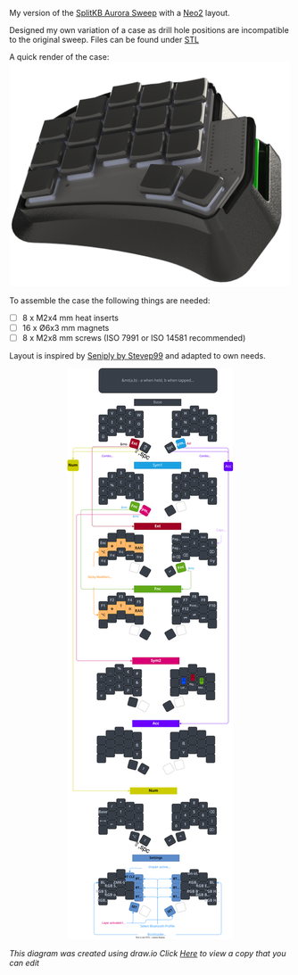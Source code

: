 My version of the [SplitKB Aurora Sweep](https://splitkb.com/products/aurora-sweep-pcb-kit) with a [Neo2](https://www.neo-layout.org/) layout.

Designed my own variation of a case as drill hole positions are incompatible to the original sweep. Files can be found under [STL](https://github.com/hoyohayo/zmk-config/STL)

A quick render of the case:
![Sweep Tent](https://raw.githubusercontent.com/hoyohayo/zmk-config/master/STL/AuroraSweep.png "Aurora Sweep Tent")

To assemble the case the following things are needed:

- [ ] 8 x M2x4 mm heat inserts
- [ ] 16 x Ø6x3 mm magnets
- [ ] 8 x M2x8 mm screws (ISO 7991 or ISO 14581 recommended)

Layout is inspired by [Seniply by Stevep99](https://stevep99.github.io/seniply/) and adapted to own needs.

<div align="center">
  
  ![sweep-layout](https://raw.githubusercontent.com/hoyohayo/zmk-config/master/Layout/Sweepd_Neo2.svg)

</div>

*This diagram was created using draw.io*
*Click [Here](https://viewer.diagrams.net/?tags=%7B%7D&lightbox=1&highlight=0000ff&edit=_blank&layers=1&nav=1&title=#R%3Cmxfile%3E%3Cdiagram%20id%3D%22AWO8kFcHUQczcNk0YBnU%22%20name%3D%22Page-1%22%3E7V1dd9pGt%2F4t54J12ncte41G35cYh7QnSZsTp33b3nTJINs0gCjgJn4vzm8%2FkpCENHuPhI3EFp7xRWILJISeZ%2FY8s79mYI4W396ug9XDh2gazgecTb8NzOsB54Zn8Pi%2F5MhTdsRg%2Fu7I%2FXo2zY7tD9zM%2FhNmB1l29HE2DTeVN26jaL6draoHJ9FyGU62lWPBeh19rb7tLppXP3UV3GefyPYHbibBPARv%2B%2Fdsun3YHfW4uz%2F%2BQzi7f8g%2F2XCy77cI8jdnF948BNPoa%2BmQ%2BWZgjtZRtN39tvg2CufJ08ufy%2B68seTV4sbW4XJ7yAl%2F%2F%2Fyzy95touvbx3cP4dWbv6M%2F3l5kV%2FknmD9mX%2Fi37G63T%2Fkj%2BPow24Y3q2CS%2FP01xnlgXj1sF%2FP4LyP%2BNdisdg%2F%2BbvYtjD%2Fr6i5abjMgDTf7exwsZvOEA7%2BG62mwDPK3ZZ9iZH%2BPonm0Tj%2FVHI6v%2FFF6%2Bmw%2BLx03PfONlRxfR4%2FLafKB6dnwaeRfLVxvw2%2BlQ9nTeRtGi3C7forfkr9qZ0jlXDUzkL%2FugbeytzyUMM%2BPBRnV7osr79GIf8kAeQY4HIDzq7rg%2BAI4uWWhAscE4LxXFhxuVsHxiQeOBbAZqYuN27OBYwNw%2Fq0sOKYhgJOLBSpwHADOL8qCA%2FSAS2zWXADOj%2BqCI%2BoBm9iseQCcobLgiHqAXEn7AJw36oIjCgLqkZPPgSV0flYWHaAIHGJFYEAXwWBkDnx1FbWoC2JhQAwRdBSkEDnqQiSqA5%2FaxkF3QQKRZykLEdAI1OragF6Dj%2BqiI4oE8gEE3QZ%2FKIuOKBI4IxYJ3PIAGOH0PsyfWrTePkT30TKYv9kfFZ7L%2Fj3vo2iVHfwr3G6fMoiCx21UBTT8Ntv%2BFv%2FOst9%2FLx2%2F%2FlZ64fop%2F2MZf93fyn8k57BLO%2F9zf1r6V35eHTMyAlmQGb5vmuP4uV5ttuvoS1jmjMEc7taxYRM9ridh3YjIpvdtsL4Pt7WGLYM9QaSWXutwHmxn%2F4SVG8HIkp46XK%2BDp9IbVtFsud2UrvwxOVCalLnAWk8IWDW83zFtgai7O9jTtvgqBzH5nXH39rfVlw%2Bu6159vvrxrz%2FXk6eLfKVKROQdEQ%2BiMsY9hKKAeqP4hzFI1uJ4u5TEn7LfCSMBhbwqg0zRAO5uNDtJsIHPI1Pt8yj7Hb5tj5621tE2fijRMnndPmIaq05XQTyLcBtjjDNmDGPMXfrTifwQ9Du3nJNNcDhhaee3MzcLrjYL2PMoLwa5M98msKyCZYVmzt%2BPSYJIisrFXYbjcJBMjU6wSCxF9oZNeB%2BF8fHHWfIAF9FfM%2FEdgyQKCs4LVqt5ct4khfxZpy6jmLBNZyYns%2FTuNykrk3vn%2Fupb%2BoJTXN%2B5z%2F6f599W%2FhgOudAbPvDcwdDNrxgDtbto9YPiw7tHnh9mYJwfYZ1NYUCaTVKyV4uM3OblNtixaBcZBgyxvDsarXNdAlpuFR3yyLEBYyw%2FKIuObQjoUCdd5OwoofNWXXTsKjrU6UochljG6oLj923owOjK%2FyqLjiOIAvLIPoeBlRtl0QGigDp4zGFM5Sdl0QGigDrxgsOYyid10bH7Ztmg8%2FCzuuiIqoB87EAfzrWy6ABVQB3L59BVcKUsOqIqoI8WQ1fBB2XRAaqAOtPChK6CgcL1M0AXUNs2E3oLLtVFR9QF5KMHegv%2BR1l0RF1AninLLRuA0dM47j5TaZ%2Bc9Hv5tVYzlRyfOWN%2FgMSF3TFjaQ6TlA%2BN8V8z89EckKmUwdNeAPi4wYw4l1aTo4dzKUJ4IYYIz2p8W2ImPHWIsMgT0eP7lOPbOtfxDd2TN0%2BLPDfgdp2nBRiAVMcM%2BRZztozbwAg5BitjzpvhGBKhu5wtS5Bip8zZwtGF7s0C2hzZGKmwlAtyu08EEQDfP65kEDbAf8AYdSE0jfa7BZBM5l3aFZgcKMmK5jtlmMzOYIJ%2BzuPH27nOqGJtmZV7B8gGEfRzcnXREdJSTd8kRgf6OU1l0RErykyXeuxAP6fC9X5uz8aOBf2c0DmgCjpiRZnFDGJ0kLLzPLV4jio0VaACEsEmNnMWdHkOFB5KokiwTGpDB71Y3ymLjigSyAW2BX0QA1dd6ybKBPrRg3gRbHXxAULBohYK0H1QCAXclaMKVEAo%2BNSmDqt7U3dFBISCS23qoDfhe2XRAUKBXGZDb8LAvVYXH1EoUI8eG%2FoTBra6%2BACh4BELBW7DsILuUWM6xtDnaI%2Ba4hUpGxojw%2Fkjb44Me5k2IO5RIxgV2zHKvGt6u2%2B026Gm9pmWqwWXrSalHBWgloSbBbvjsMBPLwtYx69dJ%2B030XlTEZtTZ6N5PqlFelG2Sus2CWFNMSsBdly77Mrlx9kkfqBN4p7XC5skLONsj9faJLFrOW%2B5bVbtQ23KpOFt2qkWc%2BdkdmrqMRYLS6yDm82Y1YmdEhtv2LkLikzZQgeyuq1lxWoa8kiZDR3IsIedKuiI1TTkUWYbuo9hKzFl0BFqacgzNGzoPIaSTBl0%2FL6NHegvPr4917miI9bSkAcubegtzv5VEh%2BgC6gDYzbiLzYV7iskKAPywLID%2FcX%2FrS46ds%2Bsm4Pln6kbSxa1Af3ogQ6HfymLDtAG1LFKB9nuxFJXuwFtQB0Lc6DP4L%2BURQcoA%2BpIsoMWrhUdjlWFSZQI5EYOOg8u1EVHFAjkgwhLNlN3%2BQMkAnUyoIO4D44F59U2ViAPATmIM6FNtFpMOdj9CGgto2X8diTHJf1JXnkIptHXwS5qvfkSbicP2R9VcO%2FnwWaTvTINNg9dVtCTJyi40EUBKuhvnhYGXQX9i9oh5OSp29KmBThhrb1pQaN72mJ7gyFbEm2Ozx46V0Mr5sg7eY4Q3WbImG5RFR0hY8txiKdBg3WgWs4VHTFD3rHJx04HKuVs0XH7NnaQfd6VRUfMjneol8sGts%2B7WpuSeXV7iY0GQ1u6aRgRiatkvbu79ZwJJn6nrn%2BLbe1nspiHzilklWtSTw35LjKa3hi9%2FeuB72h6v1SXuox8bkUCbprehfUWdoLU9H6esCdfFBtIkwxN78J6jwZXXNP7pSujHlhvZCOm4fz4jcJfH3biusk1yNdNaP8RlUwTazJN%2F%2BmbbaJe%2FYPlkUs%2BwSq%2FJXkji79pFjesgqiD1AayQ7hmcZXFE83i%2BsVOD1xVWBRjB1rytOQs3vPAcGQ8eNXDAV37O4PETomF6NJhoOLzkS8ei8M75qluK8SVI%2FmMlxdE6hlPOuP9o2e8hjW0Tb2G5ljs8Uh0uuln9LLkwiqElVTDSg5hObmwkoPYhu0S1brvU6OOheTaQ%2F2sE4DFHjAe9c6JBocRpo%2FBfVlYHSBLLYmx%2FuVjq9bYOiOkxdow%2BkwQDoMtP8TXbhWhphzfPiEk1ofRZ1Jx%2Bc5maqg%2Bk9dFe%2BMVjaFFX331HH2yJkcy0ZdTda2M3zsro3pMoN7KuIPhUFuZ%2BipD%2BswRDkMC7cnW65%2B0bO1NIJ7L3ebaXFXd4Npc4cqePhMoDz5pEstIbGoSNyh78jnXVL2UpJHEXJO4fvXTA0uMeadfP4m%2FZg83uXuLMZTevCm74NA0BfmFspKrck1KNQKth0%2Fduos%2BicWUF6QcnMTixuzgTELOZbReBHM5B1%2FnIH1%2B%2Br9ST%2BNFDJMZH3n6i06WeYmHgDzNwFS%2BiqhWlwqU1xMr5iEgz%2FgysdifqujYvZM9WDWQquiIazr6sdNqRCt5eFb9DJC%2FJT1thJ1cPw00n187F5RPR%2BcDJtM%2FqaZ80rNBwzKLvG7LVL3ipXC1yd0XEifcVWf9XF5tG1LyLESeryFK6Jxwx8z8999Lvzfsl2kMzn0PX8PMAqsUm%2FgeaR1hSLjlrXLbbFzbp71yxVa09Nni%2BZXL6WLfYIuETrrMirhV8Qk4Y9xGR9%2BYMaw%2FQrddZh0OVclpu8zG9KE00y%2Fa2Pgkhtr3TXOMG2qfOWP%2FOEOdr6%2BadzbOkafebV2ovTXsU2ygXjynurbWw0m5Uvq2RW0oLQWSVv88w0wdMp0EjKXHAQdNl7HRqB2z5ApFZljr6xNPIPJGLdPZPznAo2hxG%2B0WKPKK4dL7kUt8Vyxcdv8uou8Pv5pAr%2Fhpb6uMqqKWlZ4h1WjBfHafKJRJjGEYH79KsJtNgvkwe2Exm05Tu4tRuDqNtkZTE9GuueErz7K8BQbaQsGbySzAQJcjs6LTFQNteV4MwqjC5tzEsH1JvtiHaDq7m4XrDW6ZDqRn1T9QPTbLD4zX0SL%2BxHl4l5jrdG2%2BLlbWxQfNkA%2BXhMRauKfh%2B88758HPN7v%2Fb374cZwdGn3%2B9H7326f0bUffYuvjMH2UvR2F47HHWEuVpgZr9hoYmB71O7P9NkdGnihQl9NYbKQPeJI83Nnk2YuFugdbCM3ij8OE5l7U8rKqLYQsqmoFlSFO9M1oN4vN3Jg1ewXyztKNYrPEDxuhR37seZoUiE6DVZdLHhdot%2Fvu2Vl75oELWYJ6tUXtsns04ELPVclFDUMRSGcnEMk2TOAZ5%2BRQz%2FMvdmzzyT3%2FNkxmGEOjpgw%2BgtjzyWONNlxkjqHzWhV8xC5bPnmk3obLwbGlLj5u78YPjNWPbWXxEXv2%2BOTJdNgWz1ToSFCo6t5peBc8FumhGJqdq4ZYelKbPWTnZ2UHlSgaDMaprR669bOi8IiawWAG%2BejR6X1SydCH0dOjvRP7OieJSsJgJrWUQLaZHTvKjiuxboJe6rkwbjF2lcVHLAmgXyrlUawyPp66%2BAhFAfSuBhdxpcIEGWXw8Xs3fhBXaj5LKgiQmOVO7%2Bt2EV%2BqoW4wAigEn1whIM7UfMdNBQECEsEjN3FwZfRxnRYpt9EH7WayXrYKtnVOYIt6g95c6k3q5WqDfijqTeqlUqMHLj4POiPI4OmrD0kUID3wIXlIbmVS5zceDN8oO7xEHdIDF60HfRU5TmN1cbL7ZwaR8G6G07W6OPn9G086nlujJsjD7V4H8dxXW15uMJ96lxuvgwBvR%2BXC57sVlVhcbLB8TUSHO5JthlSKE1QXH1D9LSv8awEqWF3sM2hTT1tdXKTtKNv0hHsNfdw6a23Szkr27u7WcyYYp6euf4tx2mTcNKD9aoHhMEePXHv7qvfPruW3fz3wHc3vF1dGkDtAfcQFoOldmG93MHQ1vV9cWEIeffHlna81vRuaVWt6N9Xl0FtveRPl5KnkWH4azrclmMsvaZiby3vIMzr8AxxXLVTMW%2FApd1UxX98HqlcV87lk62nFfOECOLZi3hU7PnRUMW8w8xQl876uDtlDYPEqBDa9MOtRdQg5PJ4ID3kWrq%2Bzlvayj4vwkCex5w1ANTw8abHZs9HD8ylZw5O4BER4qEuoOMNcuorCA6SBQ%2B1x5zlhNDyYNKD2OXDWo14T1PBAaUAtrDnTOUg10oB%2B9MjbHVe8ryNz4I%2F75pqlxhNqCWrXHGfazVCjJahT%2FjjTbga5lnCoE2Y5024GuZbogRLXbga5lqAfPQbmZoBa4nctIxpkhENdMcWNDlwSpVTnFjOdCUYemLeoM5R5Xk6v967Mskx86d7dXWZQlRh%2B1rUXpthcz6GuveCG9vKUKmwFeOhd2Ib28pQKa0V4yANAhu4cWqqnFeGhDp%2FG9lXDI9uZqQ%2BjRzttSmW0IjzkEQZDO21qpAG5RzrfQUfDg8095KOHd7DSP1t4wNxDHp%2FL0dDwIHMPvUea62WpfO6hd2NyuCz9XVl8wLqUPmLA9bpUrg16YN30ulSuDXowevS6tEYbkOd68A7WpR21dzrjdkEgx4c8VME7yFLQbaJAmyhxvJMHYXMLVMJ9OOlHm6iAsbTpE8DUdBkbjSAx2m0TxYQ2UYZN3ieKW3CLgKSiNn%2BK0Xr7EN1Hy2D%2BZn9UYP7%2BPe%2BjaJUd%2FCvcbp8ybILHbVTFc19%2BfPh%2B3QdwAKmUNk3fH49RzPNXihpqY%2FCsGmopJxrLnLmJlDn%2FOF96v%2F6wNJ8%2BbT%2Fe%2Fvjh2x8%2FvQku8oV1Y5XzkeXLpu1dulV2JrsqVS8jqTxuqzaYW3CC6CkXX1p23xmHT8FF0zkNFy3XveQCF02xnL49LqLfNQ%2B2vW4qHsI5CWWJqWi0TcVDZ1GcLXAnvr6z5Zlz3VmzxWh9Ej2OLXBfwL6zRSXbwluf5o5cT8HI5E04T9bFnF3Fh7ZRFK8dOPu4juL1Tgi4FS9PtlUqVJ9vts5Flr7BfHafLLUn8dMO4%2BNXyWJnNgnmw%2ByFxWw6TdmJLd%2BqC7zK8li6Ij5SH7WxShPa4sQLJLhGMxw%2FX8qVV2m8u1UaIzEZxfDfj%2FjCaFCoXGE9Pw1C725Sh3vz1MBPtL6yOFhfGQ67dDkrfszqRQ9tGJWQEchl0z3t0s3kwEj9slwFs3VyD5P0wZW2Udvlmd%2BWjNdKG682jJdtASoYpnMJIzRGvpireJmKPuYdzGI9WlDlr5zGz9TcFq%2FzBbXBoPHxhMnq4P50h1ysc0%2BRdS5sOmbB9XwWjkYyFhavHCGhLRPOqngjrDwk2xcNbcH8pFGw2sA56X00%2BXLAJNTfyQVOhDKKtDDfOMIed%2FSZTjZSgGOru7kdaP3Afep0ABvmOv2pLj5iDS13qLNpbCzZCYo3VRAC7R84eUKNjeQ7JSW9fDAcqYuT2AeiByMJS3wylUUItHfgLrlaQFKUHOhqUwUhoBZM8pJQByYT%2FZ%2B6%2BIhqwWTUNs5ByqZshWchoBbI9XY%2BL5YRchVGSNQJPRhD6GZIuw4veZ8XRdECmsE0qDWDI9%2Fb51bYYjLxihYddm6V7%2B8F5QV51a%2BDFF6N%2BOAKJsUqAxLQGOR9JxzMI3FIV699I6x54rFGOmHFWPdvI0FqCgAR04NlAFbitUNtOvtHzoDavm6TaLmJ5sHmGd3YJtHjehau45eW4Vf5eYtoGW1SokgasxlW0pgte20%2BW4YX%2BXNMX8XbtiWGqbxpcfrNVecqkHP05gpz%2B5wdV7%2BW%2BLiM1otg3jqXmeZyg9gl72fndFvD97r6n5r59k9kcOV6uiO4dKXtAGkKahnUlbau7l0k775CH2VwEQ%2BcqvCA5iv0YTpX9y6SN1%2Bhj3a7uqWuvPlKD0aPbl0kb75CH%2F1xdesiuTSgDya4unWRXBrQR%2BZc3VK3RhrQGze9D5JcGtCPnrwoRMODSAP6mIqnvQY10oDc9Zp7FzU8mDQgj%2FJ42msglwY9MG7aa1AjDehHj%2FYa1EgD8rQorwOvQUctWwm0gpjGRh8A8jpwI%2BhWq02tVunjvR70T9w8LSD2nfRaFXqxeIy5Jgbi0GbMYpAJRW%2FVKmOOBwpptFq05qFrtOp3oOe7SaU43yHKxSHKyLsh%2Bx2sE17P%2FqqeANcJm5aPPm9%2Bsda%2Frj5vhr%2FZ%2Ftex%2BT9%2Ffr6A1ZknbCuS%2F15qENJ%2BWxFJB62anlslcln15Hpxxz4Ui4N7gWZk6LqLjmMjbWkP7LM1XK%2BDp9LbVskbNjWf5Xvgs6ys7lvWmAc7J99ZZj8mdneyHyEt9MrNV%2F9EzXheMmr60s%2Fy2Q3tWhs1ftuD5ii7C13RV1G0nUfBNElgFpv0fHcXa4ika1ya2MzuZuvF1%2FhRfQ9oqLvHPa%2F1pQ2NDt49Du9%2F2ca0%2FM64e%2Fvb6ssH13WvPl%2F9%2BNef68kTQo9qRn2O1j7RPMMNJp5n5yWPscIVSeGQYa6%2B7U4TLhSrsrCUv767XvUzXkNaOxgHLfDMsEDDSsM7YTAZpRi2OhufJ2ZtQOQhEJ0w1wyFCK6k%2FqUsQPFSFwJ0wlxNFCAs5nKmdq8NiGBfXvoxBOMuF8oCZDIEoBNWC6AAHV%2FrbDiZZGHyssLszE14HyV1f4%2BzZCmwiP6aie8Qaguzo8FqlfRqZpMUpmeduozihVzTmZjgSnsqOAOfwfWAtIBbP7jSg%2BPSx6To%2BMd0qH%2FCzAV0%2FOuE4FoR6p8wqxHFR17cXW9mztWaiNXeJpcsiHMzY2gzc4BUp17u6szpWp1Obmby2PRz7MxtMPlynz6ei924Tgfs%2Bv72u6Snb9buIemXkf3qGt9jDrKRHsDN6wT%2FhKVDOEF09na9kDthEh0OEOZR1EoBW8lpQ1MjeE%2BYq4vzGO1OqXm857GpedyseMkX1oa8b6fmsXYQHbwyILfHWOnEKVYGl5oeB6wLTlg3iNPjpQGE2vaDNXauuRFhvbFrPr%2FW4pVPx6we99D%2Bg7sGzUO7K06%2FniZ3CMdPWPeAc1zeDVZzvMpxt8P%2Bxq8nDR0m9rIT1nThHNetR0rV%2BQAg%2BkC9AV3orrII2QaCEHWuS17zVULIUxchWL1AnzDGoRPbVxchv49jqFUv9iuQWrxuOSHPRFKU0w6UVvSxbw492t8pixCmrciDmxz6auGG76oghGkr8vwEDr2Q6u4RjGorcisHHYGOuggh2op%2BDEE3FixhVAUhTCmQxww5dMLAWmdVEEKVAnW4g0MvjLp796FKgTpeaUIvjLqeTEwpkFs5E3ph1N2lHlUK5GNIe2GqXhintOVc%2Blp5uzqLMbmLxtEumgOEF3XyrKmTDiu1iCK9a9K4rk6R03DSDp7Vni3T8C54TL9fTce5TvtAwmxz%2BnCxiWQ3ZsOmh01Azw5yTBRQZ8HkbWhf2HYreTTHtN0qWm39XnoFb7sF%2Bl%2BN4h%2FGIC%2BK4y9t1CXFutw3Cx9AGZrlxln4Y8%2Bmpq7bzRliW2jPEJgk6TX3grZutU%2BknUTTeN7aTZHFL%2Bx7fBqrfsY02AYX02D9ZR0mzcAuZst0i%2BHb%2B0lBm9IVit%2BQe7uou8xOL5jxoPYl0%2BtPjwvpxNrVfPt8Y1dnjwWzXRp3LP2B9rgYj%2FIRPA9uw%2FlVATs02eFyOlyv0zufJHc9myDzQws2WtgiougtWjLPNmKe7c7Ms1zCJt9eTu1WiF2ldeiFTmgeQOvdnUn420kXaVEoPJuAMiq3QCnQTthjcF3UWRtpnFXyKpZKrzkioiUdvY1AvBL2QTmAgJCjaHEbSSmJd9Z7VQ%2Fgu2KBuPt3G91%2F3%2FA8sq%2F5rI%2FJz0Xb6Bzy0AXr8Mp6bZrQtDg%2Bc8a%2BYLR4G1OXI8xdDC4tbA9amTyge4yVQZvDNvTbLHhRpuli%2B10QC7vbmKvsIrmp5P4fwmV6z%2FPpTvPd7g9ug9Uqho2zWiI2DvPKLUT5Z09i4R1sw038%2Bzx4ShqBxh87S704u5tp6yPjwVnzmetw%2B7hebkpfOrq%2Fn6ffOrgPZsv27mMzr7mNu9T5lAw2zhbROvnvS%2Fi0Wofx6GjvDr4gdxB%2FzCSahm3dg1SQGIcJkkM8FxKPhMyD0cbwF7bPukC8r7aJqAxDXBG2ZgDk8YZdw93mXmq2rNhUKTcu9xseQzZzNz5P%2BYWQKh%2FJ7F1dnI42q8lZTe2lAcz9ASw%2FamEkmoZ%2FmRdQFnMxv7Qc6OlzsQbYvKvx2LiWfEkja1wvDjljia8TYaw41x62bOwde1JHdhvLQ6tKFe5YgCd55LZqtjtiiXxtWLdAMK6GxhveCHiiMM4VcETMZzRvhQi2sI8Nt7Gm%2BSa%2FdBGbkdeRtc4GeZ%2BAOjY4bOgnwaxXPPwRNmRjoB2zIMg5G8ke4chqLk%2B6b50I8mppTYQuiSBui%2BshQeKTEkHeu7SOCNe7nf00EY5oFMKrFsEjtggwsnf1HsB0FglQ3exP4hUzdbGR1gmLBXCXHEyjPU%2FE2gDIgwAZ3ulS1nCAdEPOUgM4BKATljLjAEGn1tXn%2BO%2FR%2B0%2BtAmW9GCjms3B3ehUoe%2BSNRkMAFIiJWrbj%2BWZLEDp9HGNyP0jJf5WgeqAP%2BxnBB80QoGowhsCsi9MyBPpAPr1NfF03wVblzYhQTXPCsgYcLOiiKMBSd1siTN1g%2B5efFip5W8GDPdCy%2FqN%2FfHh3cbN9nM4OXkGqQgVMR9GvRPQWNbUqiX6syv08L1NJhlZJraqkwtlDxhB5avcR8cQdB9IZXKRLVJ%2Fqoo29TKIhnsKTMgXpodcuU1h0d6eZcIACdIhnFaRXn7IAobqMejWV46EBkugy8hHUtveKa13Wri5ziHUZ0vfu5s3no9Gra0b%2FOtDkyIxpGjAd67RoYhk47UHZYgn%2B7keAMou5N6DopD8DofJiGmweinO6rMw2TQcCnyfdkQEvd5a9zNCb2tAf0bYMMoQ8TIG0%2FlNWq9kGBhC1VoM%2BtMflxWY7m3xRFygbAYo6qo80AFQXIL%2BHIwnp%2F3euyWYtQOQgeoU8ooM0ADxOr1har7SqV8gDBmgDQkWHMKZXyGN%2BNQ3zuonovEnc9ixNqdHO%2ByaVRG%2FhG0vDjg3j7PhwodnQLMnojcULtpAV2nkZyZdKSqUNL%2F%2FF93cNvcQa6Abi%2FBDfQsWK6K6sMp1IHWEy2%2FZr2VontqsTqQMYpvZr1etE6hik2VgDeKwQuFrPtDA8WBiSm%2FSuM8EyPmhheIgwpLYOFvTVkQrDCy0LD5CF1DmC1kHuwzSRoRNtV9uXvkOxJ5d3ZJ3pkSwI6mB43qa8oyyINtvS16VByBMfXgJ2JT%2BiDeSR2YQ8%2FwXpgHwTbrez5f0GMKDt3sIWhvazx7HMIrSAmMkYjNWdsr0wDhncZvU5ewokT7m1PQWKbQTQPQWewYHKCPf98RjDvHil2HrAGLS%2F9cDfP%2F%2Fssneb6Pr28d1DePXm7%2BiPtxc8j7%2BV9x6orezpeu8Bi%2FNLy9%2F%2FCO2trHhlW3rVt6vX331hsC8B%2BBTTRlIw889q2ORguF4HT6W3rZI3bGq%2BkcGRxZcnDJjdVffD53m7KOBduOBWaiccUUZ5PBWjCx9R%2Bz039lz%2FvTwOJMQ%2FdMhJRqx8JAr2ehqE3t3k0JGGg8EPHGi5pG15oD2XtabDwFZDVhZLko4q5Bwza2QvO8dyvaZzOhodpPONHh0vGx15mnp7o%2BO4RofYCqO5r1n2JIH34X3WNTvvYz1NHslDTLr7h%2FRS6fYETOzSv4jkTfoFhp9F%2F7Os61s79WyYSULy0ox8xdL2Bi1yguh21rIzMY%2Bdbmd9fu2sbc9gia3zPJZH54pdC%2B1Ex9vctuKXPAuLRXTW5roxIeUumFQplE%2BK0GCHd1sYSB7N01ztw0xyxTkD3E2pTAvXb%2F4JE7WG%2BHkKdw6r41W6O5FxfTUaZNtmfYw2swxywKj3whtuo%2B02WiCU20YrjJmCPGDMZuHd7r5XyZdefLuPWflwudhMgvAyPWu1nm3Cy0X0uAnhfHCX%2FrTDSzs%2FJd9XyTSQyQBpiNmG36OxLfLhxPuU3tl5MM8ZZ%2FtinZp5Qd5ouxfMcwTmcR8ava6Y19hC6XDmfdjNM%2BdBPX7tOiTUc1jgp%2BGAPlDPYYRGT94CvKKiRubAH%2BuYq5jHI%2BwCiLVvbimwEv%2B5jpKRvneyJIT9EE3D5B3%2FDw%3D%3D%3C%2Fdiagram%3E%3C%2Fmxfile%3E) to view a copy that you can edit*
